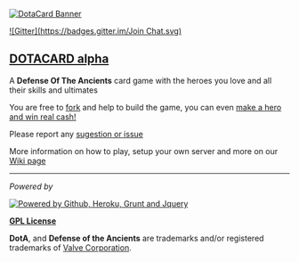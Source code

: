 [1]: http://dotacard.ga

[2]: https://github.com/rafaelcastrocouto/dotacard/fork

[3]: https://github.com/rafaelcastrocouto/dotacard/archive/gh-pages.zip

[4]: https://github.com/rafaelcastrocouto/dotacard/issues/9

[5]: https://github.com/rafaelcastrocouto/dotacard/wiki/Dotacard-Wiki
 
[6]: https://gitter.im/rafaelcastrocouto/dotacard?utm_source=badge&utm_medium=badge&utm_campaign=pr-badge&utm_content=badge

[7]: https://github.com/rafaelcastrocouto/dotacard/issues


[![DotaCard Banner](http://rafaelcastrocouto.github.io/dotacard/client/img/banner.jpg)][1]

[![Gitter](https://badges.gitter.im/Join Chat.svg)][6]

[<h2>DOTACARD alpha</h2>][1]

A **Defense Of The Ancients** card game with the heroes you love and all their skills and ultimates

You are free to [fork][2] and help to build the game, you can even [make a hero and win real cash!][4]

Please report any [sugestion or issue][7]

More information on how to play, setup your own server and more on our [Wiki page][5]

---

_Powered by_

[![Powered by Github, Heroku, Grunt and Jquery](http://rafaelcastrocouto.github.io/dotacard/client/img/banner-poweredby.jpg)][1]

__[GPL License](http://opensource.org/licenses/gpl-3.0.html)__

**DotA**, and **Defense of the Ancients** are trademarks and/or registered trademarks of [Valve Corporation](http://www.valvesoftware.com/).
